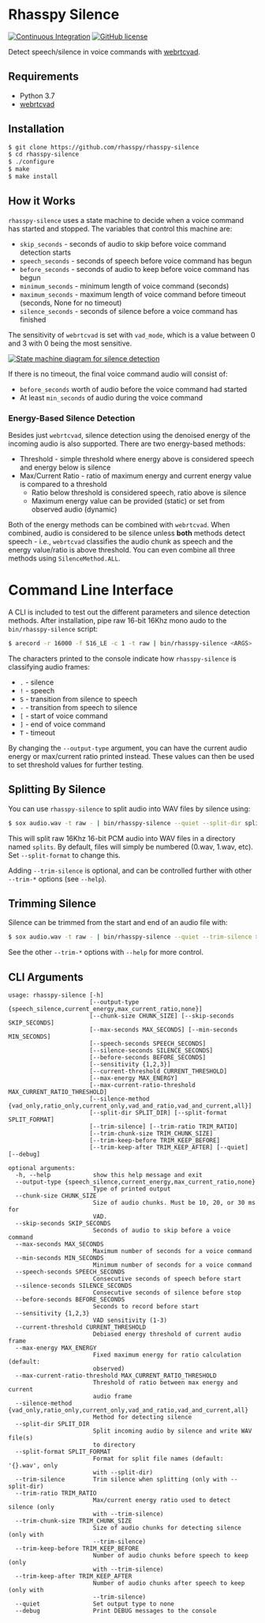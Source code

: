 # Rhasspy Silence

[![Continuous Integration](https://github.com/rhasspy/rhasspy-silence/workflows/Tests/badge.svg)](https://github.com/rhasspy/rhasspy-silence/actions)
[![GitHub license](https://img.shields.io/github/license/rhasspy/rhasspy-silence.svg)](https://github.com/rhasspy/rhasspy-silence/blob/master/LICENSE)

Detect speech/silence in voice commands with [webrtcvad](https://github.com/wiseman/py-webrtcvad).

## Requirements

* Python 3.7
* [webrtcvad](https://github.com/wiseman/py-webrtcvad)

## Installation

```bash
$ git clone https://github.com/rhasspy/rhasspy-silence
$ cd rhasspy-silence
$ ./configure
$ make
$ make install
```

## How it Works

`rhasspy-silence` uses a state machine to decide when a voice command has started and stopped. The variables that control this machine are:

* `skip_seconds` - seconds of audio to skip before voice command detection starts
* `speech_seconds` - seconds of speech before voice command has begun
* `before_seconds` - seconds of audio to keep before voice command has begun
* `minimum_seconds` - minimum length of voice command (seconds)
* `maximum_seconds` - maximum length of voice command before timeout (seconds, None for no timeout)
* `silence_seconds` - seconds of silence before a voice command has finished

The sensitivity of `webrtcvad` is set with `vad_mode`, which is a value between 0 and 3 with 0 being the most sensitive.

[![State machine diagram for silence detection](docs/img/state_machine.png)](docs/img/state_machine.svg)

If there is no timeout, the final voice command audio will consist of:

* `before_seconds` worth of audio before the voice command had started
* At least `min_seconds` of audio during the voice command

### Energy-Based Silence Detection

Besides just `webrtcvad`, silence detection using the denoised energy of the incoming audio is also supported. There are two energy-based methods:

* Threshold - simple threshold where energy above is considered speech and energy below is silence
* Max/Current Ratio - ratio of maximum energy and current energy value is compared to a threshold
    * Ratio below threshold is considered speech, ratio above is silence
    * Maximum energy value can be provided (static) or set from observed audio (dynamic)
    
Both of the energy methods can be combined with `webrtcvad`. When combined, audio is considered to be silence unless **both** methods detect speech - i.e., `webrtcvad` classifies the audio chunk as speech and the energy value/ratio is above threshold. You can even combine all three methods using `SilenceMethod.ALL`.

# Command Line Interface

A CLI is included to test out the different parameters and silence detection methods. After installation, pipe raw 16-bit 16Khz mono audo to the `bin/rhasspy-silence` script:

```sh
$ arecord -r 16000 -f S16_LE -c 1 -t raw | bin/rhasspy-silence <ARGS>
```

The characters printed to the console indicate how `rhasspy-silence` is classifying audio frames:

* `.` - silence
* `!` - speech
* `S` - transition from silence to speech
* `-` - transition from speech to silence
* `[` - start of voice command
* `]` - end of voice command
* `T` - timeout

By changing the `--output-type` argument, you can have the current audio energy or max/current ratio printed instead. These values can then be used to set threshold values for further testing.

## Splitting By Silence

You can use `rhasspy-silence` to split audio into WAV files by silence using:

```sh
$ sox audio.wav -t raw - | bin/rhasspy-silence --quiet --split-dir splits --trim-silence
```

This will split raw 16Khz 16-bit PCM audio into WAV files in a directory named `splits`.
By default, files will simply be numbered (0.wav, 1.wav, etc). Set `--split-format` to change this.

Adding `--trim-silence` is optional, and can be controlled further with other `--trim-*` options (see `--help`).

## Trimming Silence

Silence can be trimmed from the start and end of an audio file with:

```sh
$ sox audio.wav -t raw - | bin/rhasspy-silence --quiet --trim-silence > trimmed.wav
```

See the other `--trim-*` options with `--help` for more control.

## CLI Arguments

```
usage: rhasspy-silence [-h]
                       [--output-type {speech_silence,current_energy,max_current_ratio,none}]
                       [--chunk-size CHUNK_SIZE] [--skip-seconds SKIP_SECONDS]
                       [--max-seconds MAX_SECONDS] [--min-seconds MIN_SECONDS]
                       [--speech-seconds SPEECH_SECONDS]
                       [--silence-seconds SILENCE_SECONDS]
                       [--before-seconds BEFORE_SECONDS]
                       [--sensitivity {1,2,3}]
                       [--current-threshold CURRENT_THRESHOLD]
                       [--max-energy MAX_ENERGY]
                       [--max-current-ratio-threshold MAX_CURRENT_RATIO_THRESHOLD]
                       [--silence-method {vad_only,ratio_only,current_only,vad_and_ratio,vad_and_current,all}]
                       [--split-dir SPLIT_DIR] [--split-format SPLIT_FORMAT]
                       [--trim-silence] [--trim-ratio TRIM_RATIO]
                       [--trim-chunk-size TRIM_CHUNK_SIZE]
                       [--trim-keep-before TRIM_KEEP_BEFORE]
                       [--trim-keep-after TRIM_KEEP_AFTER] [--quiet] [--debug]

optional arguments:
  -h, --help            show this help message and exit
  --output-type {speech_silence,current_energy,max_current_ratio,none}
                        Type of printed output
  --chunk-size CHUNK_SIZE
                        Size of audio chunks. Must be 10, 20, or 30 ms for
                        VAD.
  --skip-seconds SKIP_SECONDS
                        Seconds of audio to skip before a voice command
  --max-seconds MAX_SECONDS
                        Maximum number of seconds for a voice command
  --min-seconds MIN_SECONDS
                        Minimum number of seconds for a voice command
  --speech-seconds SPEECH_SECONDS
                        Consecutive seconds of speech before start
  --silence-seconds SILENCE_SECONDS
                        Consecutive seconds of silence before stop
  --before-seconds BEFORE_SECONDS
                        Seconds to record before start
  --sensitivity {1,2,3}
                        VAD sensitivity (1-3)
  --current-threshold CURRENT_THRESHOLD
                        Debiased energy threshold of current audio frame
  --max-energy MAX_ENERGY
                        Fixed maximum energy for ratio calculation (default:
                        observed)
  --max-current-ratio-threshold MAX_CURRENT_RATIO_THRESHOLD
                        Threshold of ratio between max energy and current
                        audio frame
  --silence-method {vad_only,ratio_only,current_only,vad_and_ratio,vad_and_current,all}
                        Method for detecting silence
  --split-dir SPLIT_DIR
                        Split incoming audio by silence and write WAV file(s)
                        to directory
  --split-format SPLIT_FORMAT
                        Format for split file names (default: '{}.wav', only
                        with --split-dir)
  --trim-silence        Trim silence when splitting (only with --split-dir)
  --trim-ratio TRIM_RATIO
                        Max/current energy ratio used to detect silence (only
                        with --trim-silence)
  --trim-chunk-size TRIM_CHUNK_SIZE
                        Size of audio chunks for detecting silence (only with
                        --trim-silence)
  --trim-keep-before TRIM_KEEP_BEFORE
                        Number of audio chunks before speech to keep (only
                        with --trim-silence)
  --trim-keep-after TRIM_KEEP_AFTER
                        Number of audio chunks after speech to keep (only with
                        --trim-silence)
  --quiet               Set output type to none
  --debug               Print DEBUG messages to the console
```
